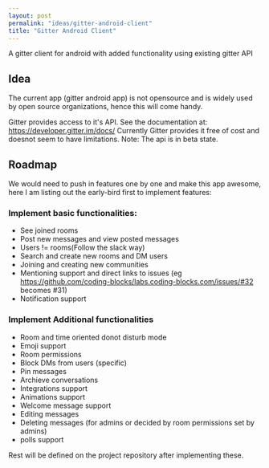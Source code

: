 ```yaml
---
layout: post
permalink: "ideas/gitter-android-client"
title: "Gitter Android Client"
---
```


A gitter client for android with added functionality using existing gitter API

## Idea


The current app (gitter android app) is not opensource and is widely used by
open source organizations, hence this will come handy.

Gitter provides access to it's API. See the documentation at: https://developer.gitter.im/docs/
Currently Gitter provides it free of cost and doesnot seem to have limitations.
Note: The api is in beta state.

## Roadmap
We would need to push in features one by one and make this app awesome, here I am listing out the
early-bird first to implement features:

### Implement basic functionalities:
- See joined rooms
- Post new messages and view posted messages
- Users != rooms(Follow the slack way)
- Search and create new rooms and DM users
- Joining and creating new communities
- Mentioning support and direct links to issues (eg https://github.com/coding-blocks/labs.coding-blocks.com/issues/#32 becomes #31)
- Notification support

### Implement Additional functionalities

- Room and time oriented donot disturb mode
- Emoji support
- Room permissions
- Block DMs from users (specific)
- Pin messages
- Archieve conversations
- Integrations support
- Animations support
- Welcome message support
- Editing messages
- Deleting messages (for admins or decided by room permissions set by admins)
- polls support

Rest will be defined on the project repository after implementing these.
